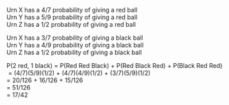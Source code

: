 Urn X has a 4/7 probability of giving a red ball<br>
Urn Y has a 5/9 probability of giving a red ball<br>
Urn Z has a 1/2 probability of giving a red ball<br>

Urn X has a 3/7 probability of giving a black ball<br>
Urn Y has a 4/9 probability of giving a black ball<br>
Urn Z has a 1/2 probability of giving a black ball<br>

P(2 red, 1 black) = P(Red Red Black) + P(Red Black Red) + P(Black Red Red)<br>
                  ‌‌‌‌‌ = (4/7)(5/9)(1/2) + (4/7)(4/9)(1/2) + (3/7)(5/9)(1/2)<br>
                  = 20/126 + 16/126 + 15/126<br>
                  = 51/126<br>
                  = 17/42<br>
